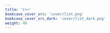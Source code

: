 ```yaml
---
title: 'C++'
bookcase_cover_src: 'cover/list.png'
bookcase_cover_src_dark: 'cover/list_dark.png'
weight: 40
---
```

